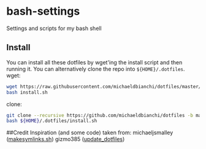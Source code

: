 # bash-settings
Settings and scripts for my bash shell

## Install
You can install all these dotfiles by wget'ing the install script and then running it. You can alternatively clone the repo into `${HOME}/.dotfiles`.
wget:
```sh
wget https://raw.githubusercontent.com/michaeldbianchi/dotfiles/master/install.sh
bash install.sh
```
clone:
```sh
git clone --recursive https://github.com/michaeldbianchi/dotfiles -b master ~/.dotfiles
bash ${HOME}/.dotfiles/install.sh
```

##Credit
Inspiration (and some code) taken from:
michaeljsmalley ([makesymlinks.sh](https://github.com/michaeljsmalley/dotfiles/blob/master/makesymlinks.sh))
gizmo385 ([update_dotfiles](https://github.com/gizmo385/dotfiles/blob/master/update_dotfiles))

